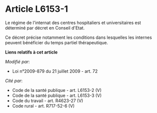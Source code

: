 # Article L6153-1

Le régime de l'internat des centres hospitaliers et universitaires est déterminé par décret en Conseil d'Etat.

Ce décret précise notamment les conditions dans lesquelles les internes peuvent bénéficier du temps partiel thérapeutique.

**Liens relatifs à cet article**

_Modifié par_:

  - Loi n°2009-879 du 21 juillet 2009 - art. 72

_Cité par_:

  - Code de la santé publique - art. L6153-2 (V)
  - Code de la santé publique - art. L6153-3 (V)
  - Code du travail - art. R4623-27 (V)
  - Code rural - art. R717-52-6 (V)
